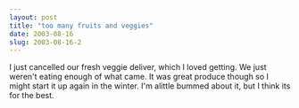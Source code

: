 ```yaml
---
layout: post
title: "too many fruits and veggies"
date: 2003-08-16
slug: 2003-08-16-2
---
```


I just cancelled our fresh veggie deliver, which I loved getting.  We just weren&apos;t eating enough of what came.  It was great produce though so I might start it up again in the winter.  I&apos;m alittle  bummed about it, but I think its for the best.  
